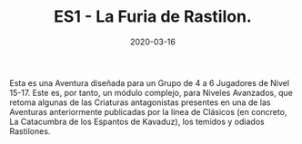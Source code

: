﻿---
title: ES1 - La Furia de Rastilon.
summary: Un gran peligro se abate sobre la Marca del Este, tal vez la amenaza más grande que jamás pudiéramos imaginar, llegada de alguien de las estrellas. El Imperio Rastilon ha puesto sus ojos en Valion y sólo los grandes héroes que jamás hayan existido podrán conjurar este desafío.
authors:
  - Pedro Gil
date: 2020-03-16
type: post
categories:
- Clásicos de la Marca
tags:
- aventura
- dungeon
minlevels: "15"
maxlevels: "17"
prices: Gratis
session: "2"
mincharacters: "4"
maxcharacters: "6"
eval: oficial
cover: "rastilon.jpg"
download: "rastilon.pdf"
moreinfo: "https://tesorosdelamarca.com/producto/la-furia-de-rastilon/"
license: "OGL"
draft: false

---

Esta es una Aventura diseñada para un Grupo de 4 a 6 Jugadores de Nivel 15-17. Este es, por tanto, un módulo complejo, para Niveles Avanzados, que retoma algunas de las Criaturas antagonistas presentes en una de las Aventuras anteriormente publicadas por la línea de Clásicos (en concreto, La Catacumbra de los Espantos de Kavaduz), los temidos y odiados Rastilones.
